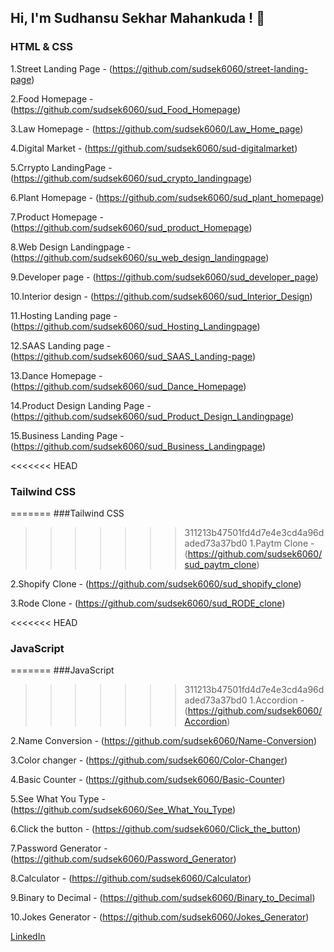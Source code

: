 ## Hi, I'm Sudhansu Sekhar Mahankuda ! 👋


### HTML & CSS
1.Street Landing Page - (https://github.com/sudsek6060/street-landing-page)

2.Food Homepage - (https://github.com/sudsek6060/sud_Food_Homepage)

3.Law Homepage - (https://github.com/sudsek6060/Law_Home_page)

4.Digital Market - (https://github.com/sudsek6060/sud-digitalmarket)

5.Crrypto LandingPage - (https://github.com/sudsek6060/sud_crypto_landingpage)

6.Plant Homepage - (https://github.com/sudsek6060/sud_plant_homepage)

7.Product Homepage - (https://github.com/sudsek6060/sud_product_Homepage)

8.Web Design Landingpage - (https://github.com/sudsek6060/su_web_design_landingpage)

9.Developer page - (https://github.com/sudsek6060/sud_developer_page)

10.Interior design - (https://github.com/sudsek6060/sud_Interior_Design)

11.Hosting Landing page - (https://github.com/sudsek6060/sud_Hosting_Landingpage)

12.SAAS Landing page - (https://github.com/sudsek6060/sud_SAAS_Landing-page)

13.Dance Homepage - (https://github.com/sudsek6060/sud_Dance_Homepage)

14.Product Design Landing Page - (https://github.com/sudsek6060/sud_Product_Design_Landingpage)

15.Business Landing Page - (https://github.com/sudsek6060/sud_Business_Landingpage)

<<<<<<< HEAD
### Tailwind CSS
=======
###Tailwind CSS
>>>>>>> 311213b47501fd4d7e4e3cd4a96daded73a37bd0
1.Paytm Clone - (https://github.com/sudsek6060/sud_paytm_clone)

2.Shopify Clone - (https://github.com/sudsek6060/sud_shopify_clone)

3.Rode Clone - (https://github.com/sudsek6060/sud_RODE_clone)

<<<<<<< HEAD
### JavaScript
=======
###JavaScript
>>>>>>> 311213b47501fd4d7e4e3cd4a96daded73a37bd0
1.Accordion - (https://github.com/sudsek6060/Accordion)

2.Name Conversion - (https://github.com/sudsek6060/Name-Conversion)

3.Color changer - (https://github.com/sudsek6060/Color-Changer)

4.Basic Counter - (https://github.com/sudsek6060/Basic-Counter)

5.See What You Type - (https://github.com/sudsek6060/See_What_You_Type)

6.Click the button - (https://github.com/sudsek6060/Click_the_button)

7.Password Generator - (https://github.com/sudsek6060/Password_Generator)

8.Calculator - (https://github.com/sudsek6060/Calculator)

9.Binary to Decimal - (https://github.com/sudsek6060/Binary_to_Decimal)

10.Jokes Generator - (https://github.com/sudsek6060/Jokes_Generator)




[LinkedIn](https://www.linkedin.com/in/sud-sekhar/)

